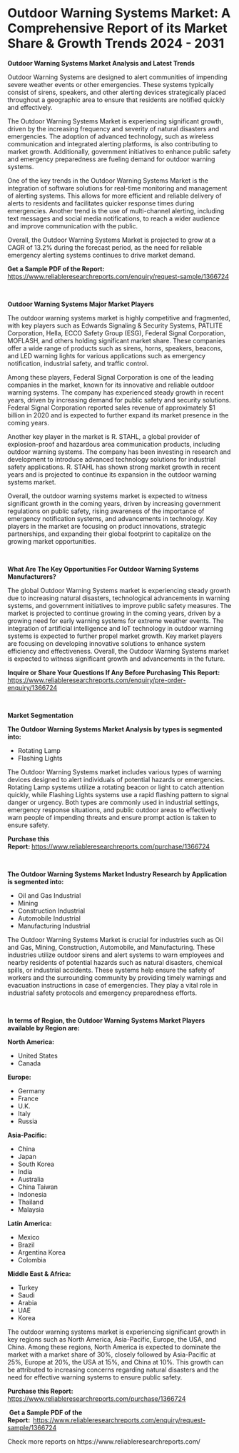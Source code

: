 <p><h1>Outdoor Warning Systems Market: A Comprehensive Report of its Market Share & Growth Trends 2024 - 2031</h1></p><p><strong>Outdoor Warning Systems Market Analysis and Latest Trends</strong></p>
<p><p>Outdoor Warning Systems are designed to alert communities of impending severe weather events or other emergencies. These systems typically consist of sirens, speakers, and other alerting devices strategically placed throughout a geographic area to ensure that residents are notified quickly and effectively.</p><p>The Outdoor Warning Systems Market is experiencing significant growth, driven by the increasing frequency and severity of natural disasters and emergencies. The adoption of advanced technology, such as wireless communication and integrated alerting platforms, is also contributing to market growth. Additionally, government initiatives to enhance public safety and emergency preparedness are fueling demand for outdoor warning systems.</p><p>One of the key trends in the Outdoor Warning Systems Market is the integration of software solutions for real-time monitoring and management of alerting systems. This allows for more efficient and reliable delivery of alerts to residents and facilitates quicker response times during emergencies. Another trend is the use of multi-channel alerting, including text messages and social media notifications, to reach a wider audience and improve communication with the public.</p><p>Overall, the Outdoor Warning Systems Market is projected to grow at a CAGR of 13.2% during the forecast period, as the need for reliable emergency alerting systems continues to drive market demand.</p></p>
<p><strong>Get a Sample PDF of the Report:&nbsp;</strong> <a href="https://www.reliableresearchreports.com/enquiry/request-sample/1366724">https://www.reliableresearchreports.com/enquiry/request-sample/1366724</a></p>
<p>&nbsp;</p>
<p><strong>Outdoor Warning Systems Major Market Players</strong></p>
<p><p>The outdoor warning systems market is highly competitive and fragmented, with key players such as Edwards Signaling & Security Systems, PATLITE Corporation, Hella, ECCO Safety Group (ESG), Federal Signal Corporation, MOFLASH, and others holding significant market share. These companies offer a wide range of products such as sirens, horns, speakers, beacons, and LED warning lights for various applications such as emergency notification, industrial safety, and traffic control.</p><p>Among these players, Federal Signal Corporation is one of the leading companies in the market, known for its innovative and reliable outdoor warning systems. The company has experienced steady growth in recent years, driven by increasing demand for public safety and security solutions. Federal Signal Corporation reported sales revenue of approximately $1 billion in 2020 and is expected to further expand its market presence in the coming years.</p><p>Another key player in the market is R. STAHL, a global provider of explosion-proof and hazardous area communication products, including outdoor warning systems. The company has been investing in research and development to introduce advanced technology solutions for industrial safety applications. R. STAHL has shown strong market growth in recent years and is projected to continue its expansion in the outdoor warning systems market.</p><p>Overall, the outdoor warning systems market is expected to witness significant growth in the coming years, driven by increasing government regulations on public safety, rising awareness of the importance of emergency notification systems, and advancements in technology. Key players in the market are focusing on product innovations, strategic partnerships, and expanding their global footprint to capitalize on the growing market opportunities.</p></p>
<p>&nbsp;</p>
<p><strong>What Are The Key Opportunities For Outdoor Warning Systems Manufacturers?</strong></p>
<p><p>The global Outdoor Warning Systems market is experiencing steady growth due to increasing natural disasters, technological advancements in warning systems, and government initiatives to improve public safety measures. The market is projected to continue growing in the coming years, driven by a growing need for early warning systems for extreme weather events. The integration of artificial intelligence and IoT technology in outdoor warning systems is expected to further propel market growth. Key market players are focusing on developing innovative solutions to enhance system efficiency and effectiveness. Overall, the Outdoor Warning Systems market is expected to witness significant growth and advancements in the future.</p></p>
<p><strong>Inquire or Share Your Questions If Any Before Purchasing This Report:</strong> <a href="https://www.reliableresearchreports.com/enquiry/pre-order-enquiry/1366724">https://www.reliableresearchreports.com/enquiry/pre-order-enquiry/1366724</a></p>
<p>&nbsp;</p>
<p><strong>Market Segmentation</strong></p>
<p><strong>The Outdoor Warning Systems Market Analysis by types is segmented into:</strong></p>
<p><ul><li>Rotating Lamp</li><li>Flashing Lights</li></ul></p>
<p><p>The Outdoor Warning Systems market includes various types of warning devices designed to alert individuals of potential hazards or emergencies. Rotating Lamp systems utilize a rotating beacon or light to catch attention quickly, while Flashing Lights systems use a rapid flashing pattern to signal danger or urgency. Both types are commonly used in industrial settings, emergency response situations, and public outdoor areas to effectively warn people of impending threats and ensure prompt action is taken to ensure safety.</p></p>
<p><strong>Purchase this Report:&nbsp;</strong><a href="https://www.reliableresearchreports.com/purchase/1366724">https://www.reliableresearchreports.com/purchase/1366724</a></p>
<p>&nbsp;</p>
<p><strong>The Outdoor Warning Systems Market Industry Research by Application is segmented into:</strong></p>
<p><ul><li>Oil and Gas Industrial</li><li>Mining</li><li>Construction Industrial</li><li>Automobile Industrial</li><li>Manufacturing Industrial</li></ul></p>
<p><p>The Outdoor Warning Systems Market is crucial for industries such as Oil and Gas, Mining, Construction, Automobile, and Manufacturing. These industries utilize outdoor sirens and alert systems to warn employees and nearby residents of potential hazards such as natural disasters, chemical spills, or industrial accidents. These systems help ensure the safety of workers and the surrounding community by providing timely warnings and evacuation instructions in case of emergencies. They play a vital role in industrial safety protocols and emergency preparedness efforts.</p></p>
<p>&nbsp;</p>
<p><strong>In terms of Region, the Outdoor Warning Systems Market Players available by Region are:</strong></p>
<p>
    <p> <strong> North America: </strong>
        <ul>
            <li>United States</li>
            <li>Canada</li>
        </ul>
        </p> 
    <p> <strong> Europe: </strong>
        <ul>
            <li>Germany</li>
            <li>France</li>
            <li>U.K.</li>
            <li>Italy</li>
            <li>Russia</li>
        </ul>
        </p> 
    <p> <strong> Asia-Pacific: </strong>
        <ul>
            <li>China</li>
            <li>Japan</li>
            <li>South Korea</li>
            <li>India</li>
            <li>Australia</li>
            <li>China Taiwan</li>
            <li>Indonesia</li>
            <li>Thailand</li>
            <li>Malaysia</li>
        </ul>
        </p> 
    <p> <strong> Latin America: </strong>
        <ul>
            <li>Mexico</li>
            <li>Brazil</li>
            <li>Argentina Korea</li>
            <li>Colombia</li>
        </ul>
        </p> 
    <p> <strong> Middle East & Africa: </strong>
        <ul>
            <li>Turkey</li>
            <li>Saudi</li>
            <li>Arabia</li>
            <li>UAE</li>
            <li>Korea</li>
        </ul>
    </p>
    </p>
<p><p>The outdoor warning systems market is experiencing significant growth in key regions such as North America, Asia-Pacific, Europe, the USA, and China. Among these regions, North America is expected to dominate the market with a market share of 30%, closely followed by Asia-Pacific at 25%, Europe at 20%, the USA at 15%, and China at 10%. This growth can be attributed to increasing concerns regarding natural disasters and the need for effective warning systems to ensure public safety.</p></p>
<p><strong>Purchase this Report: </strong><a href="https://www.reliableresearchreports.com/purchase/1366724">https://www.reliableresearchreports.com/purchase/1366724</a></p>
<p>&nbsp;<strong>Get a Sample PDF of the Report:&nbsp;&nbsp;</strong><a href="https://www.reliableresearchreports.com/enquiry/request-sample/1366724">https://www.reliableresearchreports.com/enquiry/request-sample/1366724</a></p>
<p><strong></strong></p>
<p>Check more reports on https://www.reliableresearchreports.com/</p>